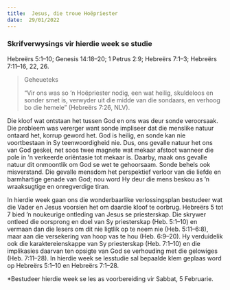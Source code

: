 ```yaml
---
title:  Jesus, die troue Hoëpriester
date:  29/01/2022
---
```


### Skrifverwysings vir hierdie week se studie
Hebreërs 5:1–10; Genesis 14:18–20; 1 Petrus 2:9; Hebreërs 7:1–3; Hebreërs 7:11–16, 22, 26.

> <p>Geheueteks</p>
> “Vir ons was so ’n Hoëpriester nodig, een wat heilig, skuldeloos en sonder smet is, verwyder uit die midde van die sondaars, en verhoog bo die hemele” (Hebreërs 7:26, NLV).

Die kloof wat ontstaan het tussen God en ons was deur sonde veroorsaak. Die probleem was vererger want sonde impliseer dat die menslike natuur ontaard het, korrup geword het. God is heilig, en sonde kan nie voortbestaan in Sy teenwoordigheid nie. Dus, ons gevalle natuur het ons van God geskei, net soos twee magnete wat mekaar afstoot wanneer die pole in ’n verkeerde oriëntasie tot mekaar is. Daarby, maak ons gevalle natuur dit onmoontlik om God se wet te gehoorsaam.  Sonde behels ook misverstand. Die gevalle mensdom het perspektief verloor van die liefde en barmhartige genade van God; nou word Hy deur die mens beskou as ’n wraaksugtige en onregverdige tiran.

In hierdie week gaan ons die wonderbaarlike verlossingsplan bestudeer wat die Vader en Jesus voorsien  het om daardie kloof te oorbrug. Hebreërs 5 tot 7 bied ’n noukeurige ontleding van Jesus se priesterskap. Die skrywer ontleed die oorsprong en doel van Sy priesterskap (Heb. 5:1–10) en vermaan dan die lesers om dit nie ligtlik op te neem nie (Heb. 5:11–6:8), maar aan die versekering van hoop vas te hou (Heb. 6:9–20). Hy verduidelik ook die karaktereienskappe van Sy priesterskap (Heb. 7:1–10) en die implikasies daarvan ten opsigte van God se verhouding met die gelowiges (Heb. 7:11–28). In hierdie week se lesstudie sal bepaalde klem geplaas word op Hebreërs 5:1–10 en Hebreërs 7:1–28.

*Bestudeer hierdie week se les as voorbereiding vir Sabbat, 5 Februarie.